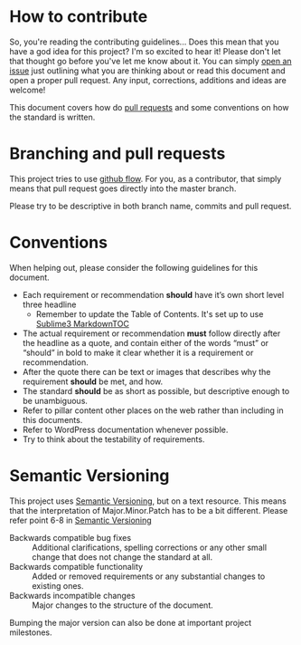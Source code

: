 # How to contribute

So, you're reading the contributing guidelines... Does this mean that you have a god idea for this project? I'm so excited to hear it! Please don't let that thought go before you've let me know about it. You can simply [open an issue](https://github.com/krilor/wordpress-website-standards/issues/new) just outlining what you are thinking about or read this document and open a proper pull request. Any input, corrections, additions and ideas are welcome!

This document covers how do [pull requests](https://help.github.com/articles/about-pull-requests/) and some conventions on how the standard is written. 

# Branching and pull requests

This project tries to use [github flow](https://guides.github.com/introduction/flow/). For you, as a contributor, that simply means that pull request goes directly into the master branch.

Please try to be descriptive in both branch name, commits and pull request.

# Conventions

When helping out, please consider the following guidelines for this document.

* Each requirement or recommendation **should** have it’s own short level three headline
    * Remember to update the Table of Contents. It's set up to use [Sublime3 MarkdownTOC](https://github.com/naokazuterada/MarkdownTOC)
* The actual requirement or recommendation **must** follow directly after the headline as a quote, and contain either of the words “must” or “should” in bold to make it clear whether it is a requirement or recommendation.
* After the quote there can be text or images that describes why the requirement **should** be met, and how.
* The standard **should** be as short as possible, but descriptive enough to be unambiguous.
* Refer to pillar content other places on the web rather than including in this documents.
* Refer to WordPress documentation whenever possible.
* Try to think about the testability of requirements.

# Semantic Versioning

This project uses [Semantic Versioning](https://semver.org/), but on a text resource. This means that the interpretation of Major.Minor.Patch has to be a bit different. Please refer point 6-8 in [Semantic Versioning](https://semver.org/)

<dl>
  <dt>Backwards compatible bug fixes</dt>
  <dd>Additional clarifications, spelling corrections or any other small change that does not change the standard at all.</dd>
  <dt>Backwards compatible functionality</dt>
  <dd>Added or removed requirements or any substantial changes to existing ones.</dd>
  <dt>Backwards incompatible changes</dt>
  <dd>Major changes to the structure of the document.</dd>
</dl>

Bumping the major version can also be done at important project milestones.
